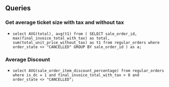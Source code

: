 ## Queries
### Get average ticket size with tax and without tax
- ```select AVG(total), avg(t1) from ( SELECT sale_order_id, max(final_invoice_total_with_tax) as total, sum(total_unit_price_without_tax) as t1 from regular_orders where order_state <> "CANCELLED" GROUP BY sale_order_id ) as a;```

### Average Discount
- ```select AVG(sale_order_item_discount_percentage) from regular_orders where is_dc = 1 and final_invoice_total_with_tax > 0 and order_state <> "CANCELLED";```
